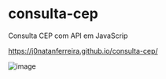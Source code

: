 # consulta-cep
Consulta CEP com API em JavaScrip

https://j0natanferreira.github.io/consulta-cep/

![image](https://github.com/j0natanferreira/consulta-cep/assets/82197119/427111cb-4423-4058-b1ab-998db39e383e)

